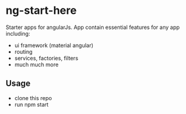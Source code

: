 ng-start-here
================

Starter apps for angularJs. App contain essential features for any app including:
- ui framework (material angular)
- routing 
- services, factories, filters
- much much more


## Usage 
- clone this repo 
- run npm start 
